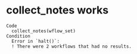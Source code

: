 # collect_notes works

    Code
      collect_notes(wflow_set)
    Condition
      Error in `halt()`:
      ! There were 2 workflows that had no results.

